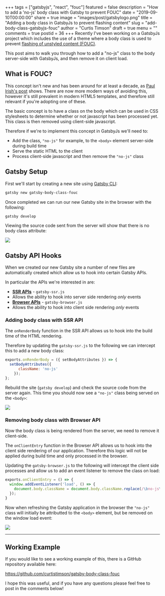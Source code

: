 +++
tags = ["gatsbyjs", "react", "fouc"]
featured = false
description = "How to add a 'no-js' body class with Gatsby to prevent FOUC"
date = "2019-09-10T00:00:00"
share = true
image = "images/post/gatsbylogo.png"
title = "Adding a body class in GatsbyJs to prevent flashing content"
slug = "add-body-class-gatsbyjs-fouc"
author = "Curtis Timson"
draft = true
menu = ""
comments = true
postid = 36
+++
Recently I've been working on a GatsbyJs project which includes the use of a theme where a body class is used to prevent [flashing of unstyled content (FOUC)](https://www.paulirish.com/2009/avoiding-the-fouc-v3/).

This post aims to walk you through how to add a "no-js" class to the body server-side with GatsbyJs, and then remove it on client load.

## What is FOUC?
This concept isn't new and has been around for at least a decade, as [Paul Irish's post](https://www.paulirish.com/2009/avoiding-the-fouc-v3/) shows. There are now more modern ways of avoiding this, however it's still prevalent in modern HTML5 templates, and therefore still relevant if you're adopting one of these.

The basic concept is to have a class on the body which can be used in CSS stylesheets to determine whether or not javascript has been processed yet. This class is then removed using client-side javascript.

Therefore if we're to implement this concept in GatsbyJs we'll need to:

 - Add the class, `"no-js"` for example, to the `<body>` element server-side during build time
 - Serve the static HTML to the client
 - Process client-side javascript and then remove the `"no-js"` class


## Gatsby Setup
First we'll start by creating a new site using [Gatsby CLI](https://www.gatsbyjs.org/docs/quick-start/):

```bash
gatsby new gatsby-body-class-fouc
```

Once completed we can run our new Gatsby site in the browser with the following:

```bash
gatsby develop
```

Viewing the source code sent from the server will show that there is no body class attribute:

![](/images/post/gatsby-body-class/body-no-class.png)


## Gatsby API Hooks
When we created our new Gatsby site a number of new files are automatically created which allow us to hook into certain Gatsby APIs.

In particular the APIs we're interested in are:

 - [**SSR APIs**](https://www.gatsbyjs.org/docs/ssr-apis/) - `gatsby-ssr.js`
  - Allows the ability to hook into server side rendering *only* events
 - [**Browser APIs**](https://www.gatsbyjs.org/docs/browser-apis/) - `gatsby-browser.js`
  - Allows the ability to hook into client side rendering *only* events

### Adding body class with SSR API
The `onRenderBody` function in the SSR API allows us to hook into the build time of the HTML rendering.

Therefore by updating the `gatsby-ssr.js` to the following we can intercept this to add a new body class:

```js
exports.onRenderBody = ({ setBodyAttributes }) => {
  setBodyAttributes({
      className: 'no-js'
    });
};
```

Rebuild the site (`gatsby develop`) and check the source code from the server again. This time you should now see a `"no-js"` class being served on the `<body>`:

![](/images/post/gatsby-body-class/body-with-class.png)

### Removing body class with Browser API
Now the body class is being rendered from the server, we need to remove it client-side.

The `onClientEntry` function in the Browser API allows us to hook into the client side rendering of our application. Therefore this logic will not be applied during build time and only processed in the browser.

Updating the `gatsby-browser.js` to the following will intercept the client side processes and allow us to add an event listener to remove the class on load:

```js
exports.onClientEntry = () => {
  window.addEventListener('load', () => {
    document.body.className = document.body.className.replace(/\bno-js\b/, '');
  });
}
```

Now when refreshing the Gatsby application in the browser the `"no-js"` class will initially be attributted to the `<body>` element, but be removed on the window load event:

![](/images/post/gatsby-body-class/body-class-removed.png)

-----------

## Working Example

If you would like to see a working example of this, there is a GitHub repository available here:

https://github.com/curtistimson/gatsby-body-class-fouc

I hope this was useful, and if you have any questions please feel free to post in the comments below!